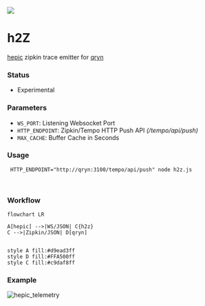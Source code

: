 <a href="https://hepic.cloud"><img src="https://avatars2.githubusercontent.com/u/27866033?s=200&v=4"></a>

# h2Z
[hepic](https://hepic.cloud) zipkin trace emitter for [qryn](https://qryn.cloud)

### Status
- Experimental

### Parameters
- `WS_PORT`: Listening Websocket Port
- `HTTP_ENDPOINT`: Zipkin/Tempo HTTP Push API _(/tempo/api/push)_
- `MAX_CACHE`: Buffer Cache in Seconds

### Usage
```
 HTTP_ENDPOINT="http://qryn:3100/tempo/api/push" node h2z.js
```

<br>

### Workflow
```mermaid
flowchart LR

A[hepic] -->|WS/JSON| C{h2z}
C -->|Zipkin/JSON| D[qryn]


style A fill:#d9ead3ff
style D fill:#FFA500ff
style C fill:#c9daf8ff
```

### Example

![hepic_telemetry](https://github.com/hepictel/h2z/assets/1423657/65e8efa5-2468-475b-95f4-62d3ca196c37)

